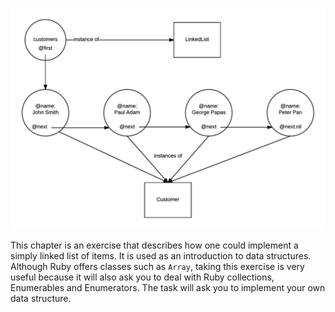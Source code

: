 ![./images/Linked List Example](./images/linked-in-example.png)

This chapter is an exercise that describes how one could implement a simply linked list of items. It is used as an introduction to
data structures. Although Ruby offers classes such as `Array`, taking this exercise is very useful because it will also
ask you to deal with Ruby collections, Enumerables and Enumerators. The task will ask you to implement your own data structure.
